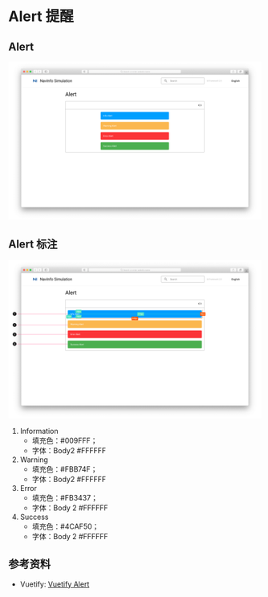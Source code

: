 # Alert 提醒

## Alert

![UI Framework Alert](../../../imgs/ns_ui_framework/components/feedback/alert.png)

## Alert 标注

![UI Framework Alert Measure](../../../imgs/ns_ui_framework_measure/components/feedback/alert.png)

1. Information
    * 填充色：#009FFF； 
    * 字体：Body2 #FFFFFF
2. Warning
    * 填充色：#FBB74F；
    * 字体：Body2 #FFFFFF
3. Error
    * 填充色：#FB3437；
    * 字体：Body 2 #FFFFFF
4. Success
    * 填充色：#4CAF50；
    * 字体：Body 2 #FFFFFF

## 参考资料

* Vuetify: [Vuetify Alert](https://vuetifyjs.com/en/components/alerts/#type)